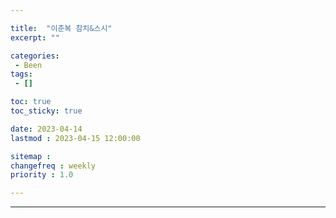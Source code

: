 ```yaml
---

title:  "이춘복 참치&스시"
excerpt: ""

categories:
 - Been
tags:
 - []

toc: true
toc_sticky: true

date: 2023-04-14
lastmod : 2023-04-15 12:00:00

sitemap :
changefreq : weekly
priority : 1.0

---
```

---
